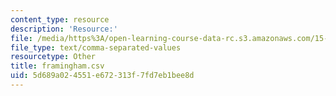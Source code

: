 ```yaml
---
content_type: resource
description: 'Resource:'
file: /media/https%3A/open-learning-course-data-rc.s3.amazonaws.com/15-071-the-analytics-edge-spring-2017/5d689a024551e672313f7fd7eb1bee8d_framingham.csv
file_type: text/comma-separated-values
resourcetype: Other
title: framingham.csv
uid: 5d689a02-4551-e672-313f-7fd7eb1bee8d
---
```

